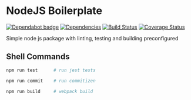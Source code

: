 # NodeJS Boilerplate

[![Dependabot badge](https://badgen.net/dependabot/iamogbz/node-js-boilerplate/?icon=dependabot)](https://app.dependabot.com)
[![Dependencies](https://david-dm.org/iamogbz/node-js-boilerplate.svg)](https://github.com/iamogbz/node-js-boilerplate)
[![Build Status](https://github.com/iamogbz/node-js-boilerplate/workflows/Build/badge.svg)](https://github.com/iamogbz/node-js-boilerplate/actions)
[![Coverage Status](https://coveralls.io/repos/github/iamogbz/node-js-boilerplate/badge.svg?branch=master)](https://coveralls.io/github/iamogbz/node-js-boilerplate?branch=master)

Simple node js package with linting, testing and building preconfigured

## Shell Commands

```sh
npm run test      # run jest tests
```

```sh
npm run commit    # run commitizen
```

```sh
npm run build     # webpack build
```
